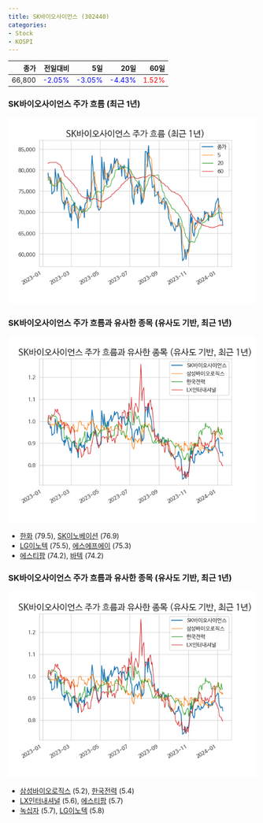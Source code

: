```yaml
---
title: SK바이오사이언스 (302440)
categories:
- Stock
- KOSPI
---
```


|종가|전일대비|5일|20일|60일|
|---:|-------:|--:|---:|---:|
|66,800|<span style="color: blue">-2.05%</span>|<span style="color: blue">-3.05%</span>|<span style="color: blue">-4.43%</span>|<span style="color: red">1.52%</span>|

<!-- more -->
### SK바이오사이언스 주가 흐름 (최근 1년)
![302440](/assets/images/stock/302440.png)


### SK바이오사이언스 주가 흐름과 유사한 종목 (유사도 기반, 최근 1년)
![302440](/assets/images/stock/302440_sim.png)

- [한화](/000880/) (79.5), [SK이노베이션](/096770/) (76.9)
- [LG이노텍](/011070/) (75.5), [에스에프에이](/056190/) (75.3)
- [에스티팜](/237690/) (74.2), [바텍](/043150/) (74.2)


### SK바이오사이언스 주가 흐름과 유사한 종목 (유사도 기반, 최근 1년)
![302440](/assets/images/stock/302440_sim.png)

- [삼성바이오로직스](/207940/) (5.2), [한국전력](/015760/) (5.4)
- [LX인터내셔널](/001120/) (5.6), [에스티팜](/237690/) (5.7)
- [녹십자](/006280/) (5.7), [LG이노텍](/011070/) (5.8)